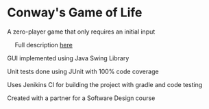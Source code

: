 # Conway's Game of Life

A zero-player game that only requires an initial input

&emsp; Full description <a href = "https://en.wikipedia.org/wiki/Conway%27s_Game_of_Life">here</a>

GUI implemented using Java Swing Library

Unit tests done using JUnit with 100% code coverage 

Uses Jenikins CI for building the project with gradle and code testing

Created with a partner for a Software Design course
